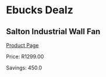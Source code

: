 
# Ebucks Dealz
## Salton Industrial Wall Fan
[Product Page](https://www.ebucks.com/web/shop/productSelected.do?prodId=673631600&catId=704982758)

Price: R1299.00

Savings: 450.0


	
